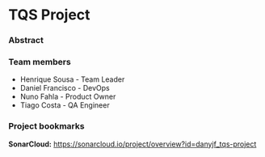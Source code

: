 # TQS Project

### Abstract

### Team members

* Henrique Sousa - Team Leader
* Daniel Francisco - DevOps
* Nuno Fahla - Product Owner
* Tiago Costa - QA Engineer

### Project bookmarks

**SonarCloud:** https://sonarcloud.io/project/overview?id=danyjf_tqs-project

